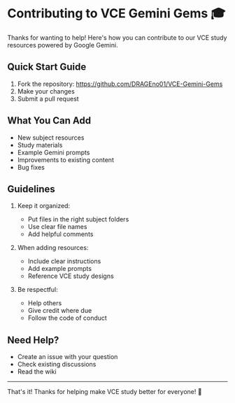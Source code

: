 # Contributing to VCE Gemini Gems 🎓

Thanks for wanting to help! Here's how you can contribute to our VCE study resources powered by Google Gemini.

## Quick Start Guide

1. Fork the repository: https://github.com/DRAGEno01/VCE-Gemini-Gems
2. Make your changes
3. Submit a pull request

## What You Can Add

- New subject resources
- Study materials
- Example Gemini prompts
- Improvements to existing content
- Bug fixes

## Guidelines

1. Keep it organized:
   - Put files in the right subject folders
   - Use clear file names
   - Add helpful comments

2. When adding resources:
   - Include clear instructions
   - Add example prompts
   - Reference VCE study designs

3. Be respectful:
   - Help others
   - Give credit where due
   - Follow the code of conduct

## Need Help?

- Create an issue with your question
- Check existing discussions
- Read the wiki

---

That's it! Thanks for helping make VCE study better for everyone! 🌟
